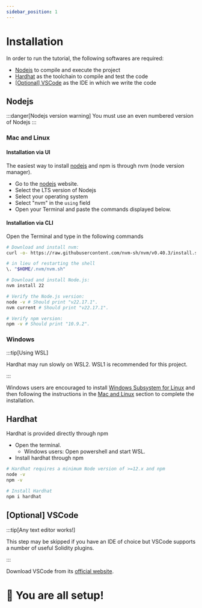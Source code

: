 ```yaml
---
sidebar_position: 1
---
```


# Installation
In order to run the tutorial, the following softwares are required:
- [Nodejs](#nodejs) to compile and execute the project
- [Hardhat](#hardhat) as the toolchain to compile and test the code
- [[Optional] VSCode](#optional-vscode) as the IDE in which we write the code

## Nodejs

:::danger[Nodejs version warning] 
You must use an even numbered version of Nodejs
:::


### Mac and Linux
#### Installation via UI
The easiest way to install [nodejs](https://nodejs.org/en/download) and npm is through nvm (node version manager).
- Go to the [nodejs](https://nodejs.org/en/download) website.
- Select the LTS version of Nodejs
- Select your operating system
- Select "nvm" in the `using` field
- Open your Terminal and paste the commands displayed below.

#### Installation via CLI
Open the Terminal and type in the following commands
```bash
# Download and install nvm:
curl -o- https://raw.githubusercontent.com/nvm-sh/nvm/v0.40.3/install.sh | bash

# in lieu of restarting the shell
\. "$HOME/.nvm/nvm.sh"

# Download and install Node.js:
nvm install 22

# Verify the Node.js version:
node -v # Should print "v22.17.1".
nvm current # Should print "v22.17.1".

# Verify npm version:
npm -v # Should print "10.9.2".
```
### Windows
:::tip[Using WSL]

Hardhat may run slowly on WSL2. WSL1 is recommended for this project.

:::

Windows users are encouraged to install [Windows Subsystem for Linux](https://learn.microsoft.com/en-us/windows/wsl/install) and then following the instructions in the [Mac and Linux](#mac-and-linux) section to complete the installation.

## Hardhat
Hardhat is provided directly through npm
- Open the terminal.
  - Windows users: Open powershell and start WSL.
- Install hardhat through npm
```bash
# Hardhat requires a minimum Node version of >=12.x and npm
node -v
npm -v

# Install Hardhat
npm i hardhat
```
## [Optional] VSCode
:::tip[Any text editor works!]

This step may be skipped if you have an IDE of choice but VSCode supports a number of useful Solidity plugins.

:::

Download VSCode from its [official website](https://code.visualstudio.com/download).

 # :rocket: You are all setup!